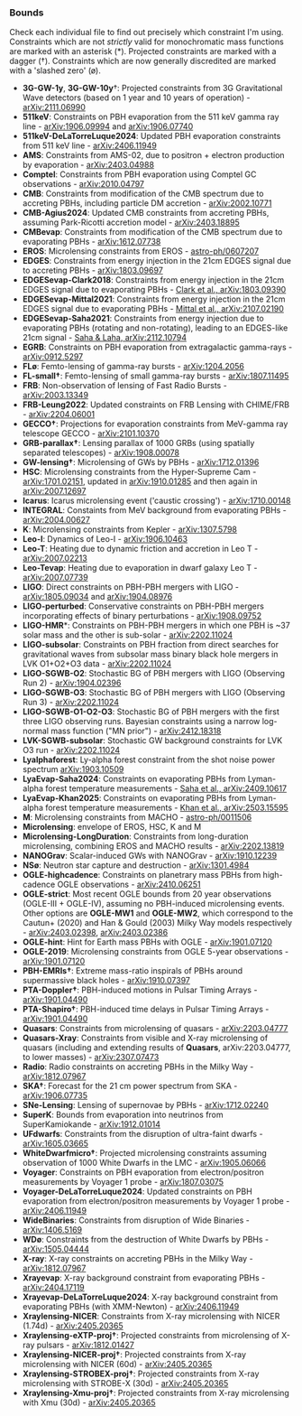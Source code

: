 ### Bounds

Check each individual file to find out precisely which constraint I'm using.
Constraints which are not *strictly* valid for monochromatic mass functions are marked with an asterisk (*). Projected constraints are marked with a dagger (†). Constraints which are now generally discredited are marked with a 'slashed zero' (ø).

- **3G-GW-1y**, **3G-GW-10y**†: Projected constraints from 3G Gravitational Wave detectors (based on 1 year and 10 years of operation) - [arXiv:2111.06990](https://arxiv.org/abs/2111.06990)  
- **511keV**: Constraints on PBH evaporation from the 511 keV gamma ray line - [arXiv:1906.09994](https://arxiv.org/abs/1906.09994) and [arXiv:1906.07740](https://arxiv.org/abs/1906.07740) 
- **511keV-DeLaTorreLuque2024**: Updated PBH evaporation constraints from 511 keV line - [arXiv:2406.11949](https://arxiv.org/abs/2406.11949)  
- **AMS**: Constraints from AMS-02, due to positron + electron production by evaporation - [arXiv:2403.04988](https://arxiv.org/abs/2403.04988)  
- **Comptel**: Constraints from PBH evaporation using Comptel GC observations - [arXiv:2010.04797](https://arxiv.org/abs/2010.04797)  
- **CMB**: Constraints from modification of the CMB spectrum due to accreting PBHs, including particle DM accretion - [arXiv:2002.10771](https://arxiv.org/abs/2002.10771) 
- **CMB-Agius2024**: Updated CMB constraints from accreting PBHs, assuming Park-Ricotti accretion model - [arXiv:2403.18895](https://arxiv.org/abs/2403.18895)  
- **CMBevap**: Constraints from modification of the CMB spectrum due to evaporating PBHs - [arXiv:1612.07738](https://arxiv.org/abs/1612.07738)
- **EROS**: Microlensing constraints from EROS - [astro-ph/0607207](https://arxiv.org/abs/astro-ph/0607207)  
- **EDGES**: Constraints from energy injection in the 21cm EDGES signal due to accreting PBHs - [arXiv:1803.09697](https://arxiv.org/abs/1803.09697)  
- **EDGESevap-Clark2018**: Constraints from energy injection in the 21cm EDGES signal due to evaporating PBHs - [Clark et al., arXiv:1803.09390](https://arxiv.org/abs/1803.09390)  
- **EDGESevap-Mittal2021**: Constraints from energy injection in the 21cm EDGES signal due to evaporating PBHs - [Mittal et al., arXiv:2107.02190](https://arxiv.org/abs/2107.02190)
- **EDGESevap-Saha2021**: Constraints from energy injection due to evaporating PBHs (rotating and non-rotating), leading to an EDGES-like 21cm signal - [Saha & Laha, arXiv:2112.10794](https://arxiv.org/abs/2112.10794)  
- **EGRB**: Constraints on PBH evaporation from extragalactic gamma-rays - [arXiv:0912.5297](https://arxiv.org/abs/0912.5297)  
- **FLø**: Femto-lensing of gamma-ray bursts - [arXiv:1204.2056](https://arxiv.org/abs/1204.2056)  
- **FL-small†**: Femto-lensing of small gamma-ray bursts - [arXiv:1807.11495](https://arxiv.org/abs/1807.11495)  
- **FRB**: Non-observation of lensing of Fast Radio Bursts - [arXiv:2003.13349](https://arxiv.org/abs/2003.13349)
- **FRB-Leung2022**: Updated constraints on FRB Lensing with CHIME/FRB - [arXiv:2204.06001](https://arxiv.org/abs/2204.06001)  
- **GECCO†**: Projections for evaporation constraints from MeV-gamma ray telescope GECCO - [arXiv:2101.10370](https://arxiv.org/abs/2101.10370)
- **GRB-parallax†**: Lensing parallax of 1000 GRBs (using spatially separated telescopes) - [arXiv:1908.00078](https://arxiv.org/abs/1908.00078)  
- **GW-lensing†**: Microlensing of GWs by PBHs - [arXiv:1712.01396](https://arxiv.org/abs/1712.01396)  
- **HSC**: Microlensing constraints from the Hyper-Supreme Cam - [arXiv:1701.02151](https://arxiv.org/abs/1701.02151), updated in [arXiv:1910.01285](https://arxiv.org/abs/1910.01285) and then again in [arXiv:2007.12697](https://arxiv.org/abs/2007.12697) 
- **Icarus**: Icarus microlensing event ('caustic crossing') - [arXiv:1710.00148](https://arxiv.org/abs/1710.00148)  
- **INTEGRAL**: Constaints from MeV background from evaporating PBHs - [arXiv:2004.00627](https://arxiv.org/abs/2004.00627)  
- **K**: Microlensing constraints from Kepler - [arXiv:1307.5798](https://arxiv.org/abs/1307.5798)  
- **Leo-I**: Dynamics of Leo-I -  [arXiv:1906.10463](https://arxiv.org/abs/1906.10463)  
- **Leo-T**: Heating due to dynamic friction and accretion in Leo T - [arXiv:2007.02213](https://arxiv.org/abs/2007.02213)  
- **Leo-Tevap**: Heating due to evaporation in dwarf galaxy Leo T - [arXiv:2007.07739](https://arxiv.org/abs/2007.07739)  
- **LIGO**: Direct constraints on PBH-PBH mergers with LIGO - [arXiv:1805.09034](https://arxiv.org/abs/1805.09034) and [arXiv:1904.08976](https://arxiv.org/abs/1904.08976)  
- **LIGO-perturbed**: Conservative constraints on PBH-PBH mergers incorporating effects of binary perturbations - [arXiv:1908.09752](https://arxiv.org/abs/1908.09752)  
- **LIGO-HMR***: Constraints on PBH-PBH mergers in which one PBH is ~37 solar mass and the other is sub-solar - [arXiv:2202.11024](https://arxiv.org/abs/2202.11024) 
- **LIGO-subsolar**: Constraints on PBH fraction from direct searches for gravitational waves from subsolar mass binary black hole mergers in LVK O1+O2+O3 data - [arXiv:2202.11024](https://arxiv.org/abs/2202.11024)
- **LIGO-SGWB-O2**: Stochastic BG of PBH mergers with LIGO (Observing Run 2) - [arXiv:1904.02396](https://arxiv.org/abs/1904.02396)
- **LIGO-SGWB-O3**: Stochastic BG of PBH mergers with LIGO (Observing Run 3) - [arXiv:2202.11024](https://arxiv.org/abs/2202.11024)  
- **LIGO-SGWB-O1-O2-O3**: Stochastic BG of PBH mergers with the first three LIGO observing runs. Bayesian constraints using a narrow log-normal mass function ("MN prior") - [arXiv:2412.18318](https://arxiv.org/abs/2412.18318)  
- **LVK-SGWB-subsolar**: Stochastic GW background constraints for LVK O3 run - [arXiv:2202.11024](https://arxiv.org/abs/2202.11024) 
- **Lyalphaforest**: Ly-alpha forest constraint from the shot noise power spectrum [arXiv:1903.10509](https://arxiv.org/abs/1903.10509)
- **LyaEvap-Saha2024**: Constraints on evaporating PBHs from Lyman-alpha forest temperature measurements - [Saha et al., arXiv:2409.10617](https://arxiv.org/abs/2409.10617)  
- **LyaEvap-Khan2025**: Constraints on evaporating PBHs from Lyman-alpha forest temperature measurements - [Khan et al., arXiv:2503.15595](https://arxiv.org/abs/2503.15595) 
- **M**: Microlensing constraints from MACHO - [astro-ph/0011506](https://arxiv.org/abs/astro-ph/0011506)  
- **Microlensing**: envelope of EROS, HSC, K and M  
- **Microlensing-LongDuration**: Constraints from long-duration microlensing, combining EROS and MACHO results - [arXiv:2202.13819](https://arxiv.org/abs/2202.13819)  
- **NANOGrav**: Scalar-induced GWs with NANOGrav - [arXiv:1910.12239](https://arxiv.org/abs/1910.12239)
- **NSø**: Neutron star capture and destruction - [arXiv:1301.4984](https://arxiv.org/abs/1301.4984)  
- **OGLE-highcadence**: Constraints on planetrary mass PBHs from high-cadence OGLE observations - [arXiv:2410.06251](https://arxiv.org/pdf/2410.06251)  
- **OGLE-strict**: Most recent OGLE bounds from 20 year observations (OGLE-III + OGLE-IV), assuming no PBH-induced microlensing events. Other options are **OGLE-MW1** and **OGLE-MW2**, which correspond to the Cautun+ (2020) and Han & Gould (2003) Milky Way models respectively - [arXiv:2403.02398](https://arxiv.org/abs/2403.02398), [arXiv:2403.02386](https://arxiv.org/abs/2403.02386)
- **OGLE-hint**: Hint for Earth mass PBHs with OGLE - [arXiv:1901.07120](https://arxiv.org/abs/1901.07120)
- **OGLE-2019**: Microlensing constraints from OGLE 5-year observations - [arXiv:1901.07120](https://arxiv.org/abs/1901.07120)  
- **PBH-EMRIs†**: Extreme mass-ratio inspirals of PBHs around supermassive black holes - [arXiv:1910.07397](https://arxiv.org/abs/1910.07397)  
- **PTA-Doppler†**: PBH-induced motions in Pulsar Timing Arrays - [arXiv:1901.04490](https://arxiv.org/abs/1901.04490)  
- **PTA-Shapiro†**: PBH-induced time delays in Pulsar Timing Arrays - [arXiv:1901.04490](https://arxiv.org/abs/1901.04490)  
- **Quasars**: Constraints from microlensing of quasars - [arXiv:2203.04777](https://arxiv.org/abs/2203.04777)
- **Quasars-Xray**: Constraints from visible and X-ray microlensing of quasars (including and extending results of **Quasars**, arXiv:2203.04777, to lower masses) - [arXiv:2307.07473](https://arxiv.org/abs/2307.07473)  
- **Radio**: Radio constraints on accreting PBHs in the Milky Way - [arXiv:1812.07967](https://arxiv.org/abs/1812.07967)  
- **SKA†**: Forecast for the 21 cm power spectrum from SKA - [arXiv:1906.07735](https://arxiv.org/abs/1906.07735)  
- **SNe-Lensing**: Lensing of supernovae by PBHs - [arXiv:1712.02240](https://arxiv.org/abs/1712.02240)  
- **SuperK**: Bounds from evaporation into neutrinos from SuperKamiokande - [arXiv:1912.01014](https://arxiv.org/abs/1912.01014)  
- **UFdwarfs**: Constraints from the disruption of ultra-faint dwarfs - [arXiv:1605.03665](https://arxiv.org/abs/1605.03665)  
- **WhiteDwarfmicro†**: Projected microlensing constraints assuming observation of 1000 White Dwarfs in the LMC - [arXiv:1905.06066](https://arxiv.org/abs/1905.06066)
- **Voyager**: Constraints on PBH evaporation from electron/positron measurements by Voyager 1 probe - [arXiv:1807.03075](https://arxiv.org/abs/1807.03075)  
- **Voyager-DeLaTorreLuque2024**: Updated constraints on PBH evaporation from electron/positron measurements by Voyager 1 probe - [arXiv:2406.11949](https://arxiv.org/abs/2406.11949)  
- **WideBinaries**: Constraints from disruption of Wide Binaries - [arXiv:1406.5169](https://arxiv.org/abs/1406.5169)  
- **WDø**: Constraints from the destruction of White Dwarfs by PBHs - [arXiv:1505.04444](https://arxiv.org/abs/1505.04444)   
- **X-ray**: X-ray constraints on accreting PBHs in the Milky Way - [arXiv:1812.07967](https://arxiv.org/abs/1812.07967)   
- **Xrayevap**: X-ray background constraint from evaporating PBHs - [arXiv:2404.17119](https://arxiv.org/abs/2404.17119)  
- **Xrayevap-DeLaTorreLuque2024**: X-ray background constraint from evaporating PBHs (with XMM-Newton) - [arXiv:2406.11949](https://arxiv.org/abs/2406.11949)
- **Xraylensing-NICER**: Constraints from X-ray microlensing with NICER (1.74d) - [arXiv:2405.20365](https://arxiv.org/abs/2405.20365)    
- **Xraylensing-eXTP-proj†**: Projected constraints from microlensing of X-ray pulsars - [arXiv:1812.01427](https://arxiv.org/abs/1812.01427)
- **Xraylensing-NICER-proj†**: Projected constraints from X-ray microlensing with NICER (60d) - [arXiv:2405.20365](https://arxiv.org/abs/2405.20365)   
- **Xraylensing-STROBEX-proj†**: Projected constraints from X-ray microlensing with STROBE-X (30d) - [arXiv:2405.20365](https://arxiv.org/abs/2405.20365)  
- **Xraylensing-Xmu-proj†**: Projected constraints from X-ray microlensing with Xmu (30d) - [arXiv:2405.20365](https://arxiv.org/abs/2405.20365)  


